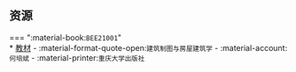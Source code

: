 ## 资源  
=== ":material-book:`BEE21001`"  
    * [教材](https://api.ecylt.top/v1/lanzou_link?url=https://cqu-openlib.lanzout.com/ijejq28y43ah&type=down) - :material-format-quote-open:`建筑制图与房屋建筑学` - :material-account:`何培斌` - :material-printer:`重庆大学出版社`  
